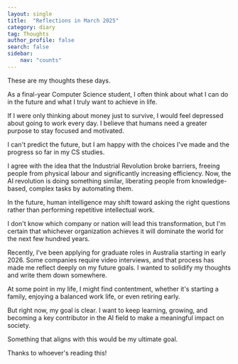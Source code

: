 ```yaml
---
layout: single
title:  "Reflections in March 2025"
category: diary
tag: Thoughts
author_profile: false
search: false
sidebar:
    nav: "counts"
---
```


These are my thoughts these days.

As a final-year Computer Science student, I often think about what I can do in the future and what I truly want to achieve in life.

If I were only thinking about money just to survive, I would feel depressed about going to work every day. I believe that humans need a greater purpose to stay focused and motivated.

I can't predict the future, but I am happy with the choices I've made and the progress so far in my CS studies.

I agree with the idea that the Industrial Revolution broke barriers, freeing people from physical labour and significantly increasing efficiency. Now, the AI revolution is doing something similar, liberating people from knowledge-based, complex tasks by automating them.

In the future, human intelligence may shift toward asking the right questions rather than performing repetitive intellectual work.

I don't know which company or nation will lead this transformation, but I'm certain that whichever organization achieves it will dominate the world for the next few hundred years.

Recently, I've been applying for graduate roles in Australia starting in early 2026. Some companies require video interviews, and that process has made me reflect deeply on my future goals. I wanted to solidify my thoughts and write them down somewhere.

At some point in my life, I might find contentment, whether it's starting a family, enjoying a balanced work life, or even retiring early.

But right now, my goal is clear.
I want to keep learning, growing, and becoming a key contributor in the AI field to make a meaningful impact on society.

Something that aligns with this would be my ultimate goal.

Thanks to whoever's reading this!
